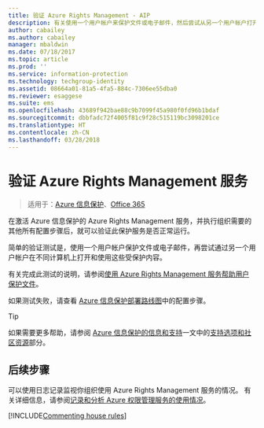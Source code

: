 ```yaml
---
title: 验证 Azure Rights Management - AIP
description: 有关使用一个用户帐户来保护文件或电子邮件，然后尝试从另一个用户帐户打开和使用这些受保护的内容，从而验证服务是否按预期方式工作的说明。
author: cabailey
ms.author: cabailey
manager: mbaldwin
ms.date: 07/18/2017
ms.topic: article
ms.prod: ''
ms.service: information-protection
ms.technology: techgroup-identity
ms.assetid: 08664a01-81a5-4fa5-884c-7306ee55dba0
ms.reviewer: esaggese
ms.suite: ems
ms.openlocfilehash: 43689f942bae88c9b7099f45a980f0fd96b1bdaf
ms.sourcegitcommit: dbbfadc72f4005f81c9f28c515119bc3098201ce
ms.translationtype: HT
ms.contentlocale: zh-CN
ms.lasthandoff: 03/28/2018
---
```

# <a name="verifying-the-azure-rights-management-service"></a>验证 Azure Rights Management 服务

>适用于：[Azure 信息保护](https://azure.microsoft.com/pricing/details/information-protection)、[Office 365](http://download.microsoft.com/download/E/C/F/ECF42E71-4EC0-48FF-AA00-577AC14D5B5C/Azure_Information_Protection_licensing_datasheet_EN-US.pdf)

在激活 Azure 信息保护的 Azure Rights Management 服务，并执行组织需要的其他所有配置步骤后，就可以验证此保护服务是否正常运行。 

简单的验证测试是，使用一个用户帐户保护文件或电子邮件，再尝试通过另一个用户帐户在不同计算机上打开和使用这些受保护内容。

有关完成此测试的说明，请参阅[使用 Azure Rights Management 服务帮助用户保护文件](help-users.md)。

如果测试失败，请查看 [Azure 信息保护部署路线图](../plan-design/deployment-roadmap.md)中的配置步骤。

> [!TIP]
> 如果需要更多帮助，请参阅 [Azure 信息保护的信息和支持](../get-started/information-support.md)一文中的[支持选项和社区资源](../get-started/information-support.md#support-options-and-community-resources)部分。

## <a name="next-steps"></a>后续步骤

可以使用日志记录监视你组织使用 Azure Rights Management 服务的情况。 有关详细信息，请参阅[记录和分析 Azure 权限管理服务的使用情况](log-analyze-usage.md)。

[!INCLUDE[Commenting house rules](../includes/houserules.md)]



